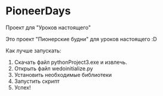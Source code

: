 # PioneerDays
Проект для "Уроков настоящего"


Это проект "Пионерские будни" для уроков настоящего :D

Как лучше запускать:
1. Скачать файл pythonProject3.exe и извлечь.
2. Открыть файл wedoinitialize.py
3. Установить необходимые библиотеки
4. Запустить скрипт
5. Успех!

